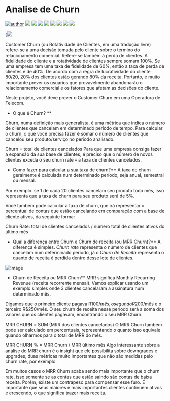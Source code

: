 # Analise de Churn

[![author](https://img.shields.io/badge/author-RafaelGallo-red.svg)](https://github.com/RafaelGallo?tab=repositories) 
[![](https://img.shields.io/badge/python-3.7+-blue.svg)](https://www.python.org/downloads/release/python-374/) 
[![](https://img.shields.io/badge/Pandas-blue.svg)](https://pandas.pydata.org/) 
[![](https://img.shields.io/badge/Matplotlib-blue.svg)](https://matplotlib.org/)
[![](https://img.shields.io/badge/plotly-green.svg)](https://plotly.com/)
[![](https://img.shields.io/badge/Seaborn-green.svg)](https://seaborn.pydata.org/)
[![](https://img.shields.io/badge/Matplotlib-orange.svg)](https://scikit-learn.org/stable/) 
[![](https://img.shields.io/badge/Scikit_Learn-green.svg)](https://scikit-learn.org/stable/)
[![](https://img.shields.io/badge/Numpy-White.svg)](https://numpy.org/)

[![](https://github.com/RafaelGallo/Mentoria-machine-learning---DSA-2021/blob/main/src/download.png)


Customer Churn (ou Rotatividade de Clientes, em uma tradução livre) refere-se a uma decisão tomada pelo cliente sobre o término do relacionamento comercial. Refere-se também à perda de clientes. A fidelidade do cliente e a rotatividade de clientes sempre somam 100%. Se uma empresa tem uma taxa de fidelidade de 60%, então a taxa de perda de clientes é de 40%. De acordo com a regra de lucratividade do cliente 80/20, 20% dos clientes estão gerando 80% da receita. Portanto, é muito importante prever os usuários que provavelmente abandonarão o relacionamento comercial e os fatores que afetam as decisões do cliente.

Neste projeto, você deve prever o Customer Churn em uma Operadora de Telecom.

* O que é Churn? **

Churn, numa definição mais generalista, é uma métrica que indica o número de clientes que cancelam em determinado período de tempo. Para calcular o churn, o que você precisa fazer é somar o número de clientes que cancelou seu produto/serviço no período analisado.

Churn = total de clientes cancelados
Para que uma empresa consiga fazer a expansão da sua base de clientes, é preciso que o número de novos clientes exceda o seu churn rate – a taxa de clientes cancelados.

* Como fazer para calcular a sua taxa de churn?**
A taxa de churn geralmente é calculada num determinado período, seja anual, semestral ou mensal.

Por exemplo: se 1 de cada 20 clientes cancelam seu produto todo mês, isso representa que a taxa de churn para seu produto será de 5%.

Você também pode calcular a taxa de churn, que irá representar o percentual de contas que estão cancelando em comparação com a base de cliente ativos, da seguinte forma:

Churn Rate: total de clientes cancelados / número total de clientes ativos do último mês

* Qual a diferença entre Churn e Churn de receita (ou MRR Churn)?**
A diferença é simples. *Churn rate* representa o número de clientes que cancelam num determinado período, já o *Churn de Receita* representa o quanto de receita é perdida dentro desse lote de clientes.


![image](https://user-images.githubusercontent.com/72530507/131258231-370315c1-dc6a-482d-88fd-c5aa2351944f.png)


* Churn de Receita ou MRR Churn**
MRR significa Monthly Recurring Revenue (receita recorrente mensal). Vamos explicar usando um exemplo simples onde 3 clientes cancelaram a assinatura num determinado mês.

Digamos que o primeiro cliente pagava R$100/mês, o segundo R$200/mês e o terceiro R$250/mês. O seu churn de receita nesse período será a soma dos valores que os clientes pagavam, encontrando o seu MRR Churn.

MRR CHURN = SUM (MRR dos clientes cancelados)
O MRR Churn também pode ser calculado em percentuais, representando o quanto isso equivale quando olharmos para o total de MRR do mês.

MRR CHURN % = MRR Churn / MRR último mês
Algo interessante sobre a análise do MRR churn é o insight que ele possibilita sobre downgrades e upgrades, duas métricas muito importantes que não são medidas pelo churn rate, por exemplo.

Em muitos casos o MRR Churn acaba sendo mais importante que o churn rate, isso somente se as contas que estão saindo são contas de baixa receita. Porém, existe um contrapeso para compensar esse furo. É importante que seus maiores e mais importantes clientes continuem ativos e crescendo, o que significa trazer mais receita.
